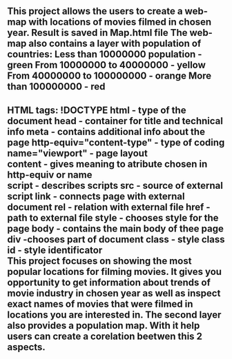 This project allows the users to create a web-map with locations of movies filmed in chosen year.
Result is saved in Map.html file
The web-map also contains a layer with population of countries:
Less than 10000000 population - green 
From 10000000 to 40000000 - yellow
From 40000000 to 100000000 - orange
More than 100000000 - red
--------------------------------
HTML tags:
!DOCTYPE html - type of the document
head - container for title and technical info 
    meta - contains additional info about the page
        http-equiv="content-type" - type of coding
        name="viewport" - page layout   
        content - gives meaning to atribute chosen in http-equiv or name   
    script - describes scripts
        src - source of external script
    link - connects page with external document
        rel - relation with external file
        href - path to external file
    style - chooses style for the page
body - contains the main body of thee page
    div -chooses part of document 
        class - style class
        id  - style identificator     
This project focuses on showing the most popular locations for filming movies. It gives you 
opportunity to get information about trends of movie industry in chosen year as well as inspect 
exact names of movies that were filmed in locations you are interested in. The second layer 
also provides a population map. With it help users can create a corelation beetwen this 2 aspects.
--------------------------------
